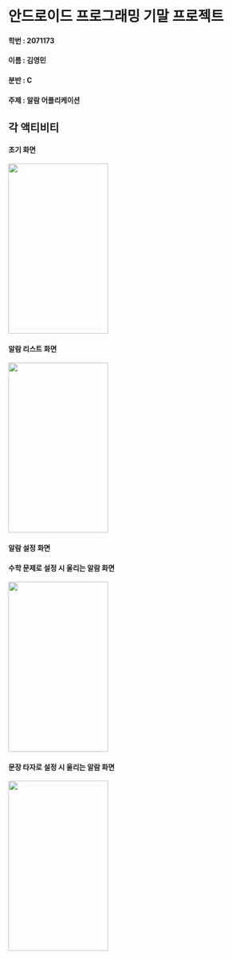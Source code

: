 # 안드로이드 프로그래밍 기말 프로젝트

#### 학번 : 2071173

#### 이름 : 김영민

#### 분반 : C

#### 주제 : 알람 어플리케이션



## 각 액티비티

#### 초기 화면
<img src="https://github.com/friedkimbap/androidfinal/assets/89963027/98482ab9-e8b0-401a-9151-d9b4f31aeabd"  width="200" height="340"/>

#### 알람 리스트 화면
<img src="https://github.com/friedkimbap/androidfinal/assets/89963027/20e3129e-5d26-43c5-aa9b-831cbf53e1f1"  width="200" height="340"/>

#### 알람 설정 화면


#### 수학 문제로 설정 시 울리는 알람 화면
<img src="https://github.com/friedkimbap/androidfinal/assets/89963027/0cf5f7f8-49a1-40bf-9163-a6bb483f10ee"  width="200" height="340"/>

#### 문장 타자로 설정 시 울리는 알람 화면
<img src="https://github.com/friedkimbap/androidfinal/assets/89963027/a0e1f708-660f-43c3-b731-3da973d5feed"  width="200" height="340"/>
